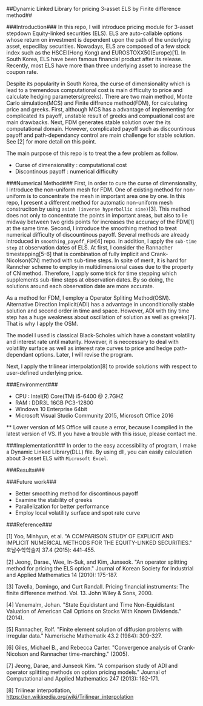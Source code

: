 ##Dynamic Linked Library for pricing 3-asset ELS by Finite difference method##

###Introduction###
In this repo, I will introduce pricing module for 3-asset stepdown Equity-linked securities (ELS). ELS are auto-callable options whose return on investment is dependent upon the path of the underlying asset, especillay securities. Nowadays, ELS are composed of a few stock index such as the HSCEI(Hong Kong) and EUROSTOXX50(Europe)[1]. In South Korea, ELS have been famous financial product after its release. Recently, most ELS have more than three underlying asset to increase the coupon rate.

Despite its popularity in South Korea, the curse of dimensionality which is lead to a tremendous computational cost is main difficulty to price and calculate hedging parameters(greeks). There are two main method, Monte Carlo simulation(MCS) and Finite diffrence method(FDM), for calculating price and greeks. First, although MCS has a advantage of implementing for complicated its payoff, unstable result of greeks and compuational cost are main drawbacks. Next, FDM generates stable solution over the its computational domain. However, complicated payoff such as discountinous payoff and path-dependancy control are main challenge for stable solution. See [2] for more detail on this point.

The main purpose of this repo is to treat the a few problem as follow.
- Curse of dimensionality : computational cost
- Discontinous payoff : numerical difficulty

###Numerical Method###
First, in order to cure the curse of dimensionality, I introduce the non-uniform mesh for FDM. One of existing method for non-uniform is to concentrate the mesh in important area one by one. In this repo, I present a different method for automatic non-uniform mesh construciton by using `asinh (inverse hyperbollic sine)`[3]. This method does not only to concentrate the points in important areas, but also to lie midway between two grids points for increases the accuracy of the FDM[1] at the same time. Second, I introduce the smoothing method to treat numerical difficulty of discountinous payoff. Several methods are already introduced in `smoothing_payoff_FDM`[4] repo. In addition, I apply the `sub-time step` at observation dates of ELS. At first, I consider the Rannacher timestepping[5-6] that is combination of fully implicit and Crank-Nicolson(CN) method with sub-time steps. In spite of merit, it is hard for Ranncher scheme to employ in multidimensional cases due to the property of CN method. Therefore, I apply some trick for time stepping which supplements sub-time steps at observation dates. By so doing, the solutions around each observation date are more accurate.

As a method for FDM, I employ a Operator Spliting Method(OSM). Alternative Direction Implicit(ADI) has a advantage in unconditionally stable solution and second order in time and space. However, ADI with tiny time step has a huge weakness about oscillation of solution as well as greeks[7]. That is why I apply the OSM.

The model I used is classical Black-Scholes which have a constant volatility and interest rate until maturity. However, it is neccessary to deal with volatility surface as well as interest rate curves to price and hedge path-dependant options. Later, I will revise the program.

Next, I apply the trilinear interpolation[8] to provide solutions with respect to user-defined underlying price.

###Environment###
- CPU : Intel(R) Core(TM) i5-6400 @ 2.7GHZ
- RAM : DDR3L 16GB PC3-12800
- Windows 10 Enterprise 64bit
- Microsoft Visual Studio Community 2015, Microsoft Office 2016

** Lower version of MS Office will cause a error, because I complied in the latest version of VS. If you have a trouble with this issue, please contact me.

###Implementation###
In order to the easy accessibility of program, I make a Dynamic Linked Library(DLL) file. By using dll, you can easily calculation about 3-asset ELS with `Microsoft Excel`.

###Results###


###Future work###
- Better smoothing method for discontinous payoff
- Examine the stability of greeks
- Parallelization for better performance
- Employ local volatility surface and spot rate curve

###Reference###

\[1\] Yoo, Minhyun, et al. "A COMPARISON STUDY OF EXPLICIT AND IMPLICIT NUMERICAL METHODS FOR THE EQUITY-LINKED SECURITIES." 호남수학학술지 37.4 (2015): 441-455.

\[2\] Jeong, Darae., Wee, In-Suk, and Kim, Junseok. "An operator splitting method for pricing the ELS option." Journal of Korean Society for Industrial and Applied Mathematics 14 (2010): 175-187.

\[3\] Tavella, Domingo, and Curt Randall. Pricing financial instruments: The finite difference method. Vol. 13. John Wiley & Sons, 2000.

\[4\] Venemalm, Johan. "State Equidistant and Time Non-Equidistant Valuation of American Call Options on Stocks With Known Dividends." (2014).

\[5\] Rannacher, Rolf. "Finite element solution of diffusion problems with irregular data." Numerische Mathematik 43.2 (1984): 309-327.

\[6\] Giles, Michael B., and Rebecca Carter. "Convergence analysis of Crank-Nicolson and Rannacher time-marching." (2005).

\[7\] Jeong, Darae, and Junseok Kim. "A comparison study of ADI and operator splitting methods on option pricing models." Journal of Computational and Applied Mathematics 247 (2013): 162-171.

\[8\] Trilinear interpotlation, https://en.wikipedia.org/wiki/Trilinear_interpolation